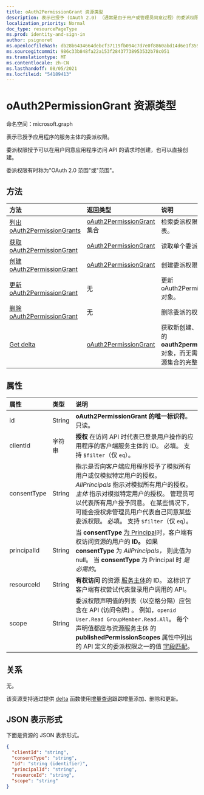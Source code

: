 ```yaml
---
title: oAuth2PermissionGrant 资源类型
description: 表示已授予 (OAuth 2.0) （通常是由于用户或管理员同意过程）的委派权限。
localization_priority: Normal
doc_type: resourcePageType
ms.prod: identity-and-sign-in
author: psignoret
ms.openlocfilehash: db28b6434664debcf37119fb094c7d7e0f8860abd14d6e1f3599fbd9f1a94e79
ms.sourcegitcommit: 986c33b848fa22a153f28437738953532b78c051
ms.translationtype: MT
ms.contentlocale: zh-CN
ms.lasthandoff: 08/05/2021
ms.locfileid: "54189413"
---
```

# <a name="oauth2permissiongrant-resource-type"></a>oAuth2PermissionGrant 资源类型

命名空间：microsoft.graph

表示已授予应用程序的服务主体的委派权限。

委派权限授予可以在用户同意应用程序访问 API 的请求时创建，也可以直接创建。

委派权限有时称为"OAuth 2.0 范围"或"范围"。

## <a name="methods"></a>方法

| 方法 | 返回类型 | 说明 |
|:---------------|:--------|:----------|
| [列出 oAuth2PermissionGrants](../api/oauth2permissiongrant-list.md) | [oAuth2PermissionGrant](oauth2permissiongrant.md) 集合 | 检索委派权限授予的列表。 |
| [获取 oAuth2PermissionGrant](../api/oauth2permissiongrant-get.md) | [oAuth2PermissionGrant](oauth2permissiongrant.md)  | 读取单个委派权限授予。|
| [创建 oAuth2PermissionGrant](../api/oauth2permissiongrant-post.md) | [oAuth2PermissionGrant](oauth2permissiongrant.md) | 创建委派权限授予。 |
| [更新 oAuth2PermissionGrant](../api/oauth2permissiongrant-update.md) | 无 | 更新 oAuth2PermissionGrant 对象。 |
| [删除 oAuth2PermissionGrant](../api/oauth2permissiongrant-delete.md) | 无  | 删除委派的权限授予。 |
|[Get delta](../api/oauth2permissiongrant-delta.md)|[oAuth2PermissionGrant](oauth2permissiongrant.md)|获取新创建、更新或删除的 **oauth2permissiongrant** 对象，而无需执行整个资源集合的完整读取。|

## <a name="properties"></a>属性

| 属性 | 类型 | 说明 |
|:---------------|:--------|:----------|
| id | String | **oAuth2PermissionGrant 的唯一标识符**。 只读。|
| clientId | 字符串 | **授权** 在访问 API [](serviceprincipal.md)时代表已登录用户操作的应用程序的客户端服务主体的 ID。 必填。 支持 `$filter`（仅 `eq`）。 |
| consentType | String | 指示是否向客户端应用程序授予了模拟所有用户或仅模拟特定用户的授权。 *AllPrincipals* 指示对模拟所有用户的授权。 *主体* 指示对模拟特定用户的授权。 管理员可以代表所有用户授予同意。 在某些情况下，可能会授权非管理员用户代表自己同意某些委派权限。 必填。 支持 `$filter`（仅 `eq`）。 |
| principalId | String | 当 **consentType** [为 Principal](user.md)时，客户端有权访问资源的用户的 **ID。**  如果 **consentType** 为 *AllPrincipals，* 则此值为 null。 当 **consentType** 为 Principal 时 *是必需的*。 |
| resourceId | String | **有权访问** 的资源 [服务主体](serviceprincipal.md)的 ID。 这标识了客户端有权尝试代表登录用户调用的 API。 |
| scope | String | 委派权限声明值的列表（以空格分隔）应包含在 API (访问令牌) 。 例如，`openid User.Read GroupMember.Read.All`。 每个声明值都应与资源服务主体 的 **publishedPermissionScopes** 属性中列出的 API 定义的委派权限之一的值 [字段匹配](serviceprincipal.md)。 |

## <a name="relationships"></a>关系

无。

该资源支持通过提供 [delta](../api/oauth2permissiongrant-delta.md) 函数使用[增量查询](/graph/delta-query-overview)跟踪增量添加、删除和更新。

## <a name="json-representation"></a>JSON 表示形式

下面是资源的 JSON 表示形式。

<!-- {
  "blockType": "resource",
  "optionalProperties": [

  ],
  "@odata.type": "microsoft.graph.oAuth2PermissionGrant"
}-->

```json
{
  "clientId": "string",
  "consentType": "string",
  "id": "string (identifier)",
  "principalId": "string",
  "resourceId": "string",
  "scope": "string"
}
```


<!-- uuid: 8fcb5dbc-d5aa-4681-8e31-b001d5168d79
2015-10-25 14:57:30 UTC -->
<!--
{
  "type": "#page.annotation",
  "description": "oAuth2PermissionGrant resource",
  "keywords": "",
  "section": "documentation",
  "tocPath": "",
  "suppressions": []
}
-->

